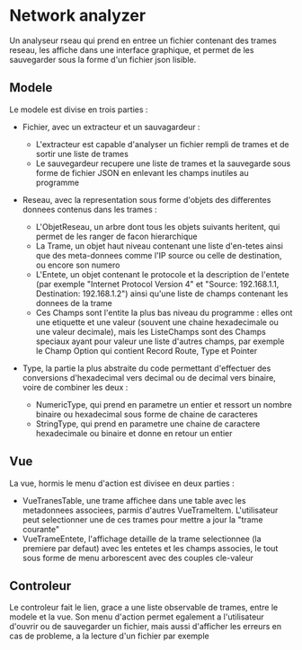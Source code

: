 # Network analyzer
Un analyseur rseau qui prend en entree un fichier contenant des trames reseau, les affiche dans une interface graphique, et permet
de les sauvegarder sous la forme d'un fichier json lisible.

## Modele
Le modele est divise en trois parties :
* Fichier, avec un extracteur et un sauvagardeur : 
  * L'extracteur est capable d'analyser un fichier rempli de trames et de sortir une liste de trames
  * Le sauvegardeur recupere une liste de trames et la sauvegarde sous forme de fichier JSON en enlevant les champs inutiles au programme


* Reseau, avec la representation sous forme d'objets des differentes donnees contenus dans les trames :
  * L'ObjetReseau, un arbre dont tous les objets suivants heritent, qui permet de les ranger de facon hierarchique
  * La Trame, un objet haut niveau contenant une liste d'en-tetes ainsi que des meta-donnees comme l'IP source ou celle de destination, ou encore son numero
  * L'Entete, un objet contenant le protocole et la description de l'entete (par exemple "Internet Protocol Version 4" et "Source: 192.168.1.1, Destination: 192.168.1.2") ainsi qu'une liste de champs contenant les donnees de la trame
  * Ces Champs sont l'entite la plus bas niveau du programme : elles ont une etiquette et une valeur (souvent une chaine hexadecimale ou une valeur decimale), mais les ListeChamps sont des Champs speciaux ayant pour valeur une liste d'autres champs, par exemple le Champ Option qui contient Record Route, Type et Pointer


* Type, la partie la plus abstraite du code permettant d'effectuer des conversions d'hexadecimal vers decimal ou de decimal vers binaire, voire de combiner les deux :
  * NumericType, qui prend en parametre un entier et ressort un nombre binaire ou hexadecimal sous forme de chaine de caracteres
  * StringType, qui prend en parametre une chaine de caractere hexadecimale ou binaire et donne en retour un entier

## Vue
La vue, hormis le menu d'action est divisee en deux parties :
* VueTranesTable, une trame affichee dans une table avec les metadonnees associees, parmis d'autres VueTrameItem. L'utilisateur peut selectionner une de ces trames pour mettre a jour la "trame courante"
* VueTrameEntete, l'affichage detaille de la trame selectionnee (la premiere par defaut) avec les entetes et les champs associes, le tout sous forme de menu arborescent avec des couples cle-valeur

## Controleur
Le controleur fait le lien, grace a une liste observable de trames, entre le modele et la vue.
Son menu d'action permet egalement a l'utilisateur d'ouvrir ou de sauvegarder un fichier, mais aussi d'afficher les erreurs en cas de probleme, a la lecture d'un fichier par exemple